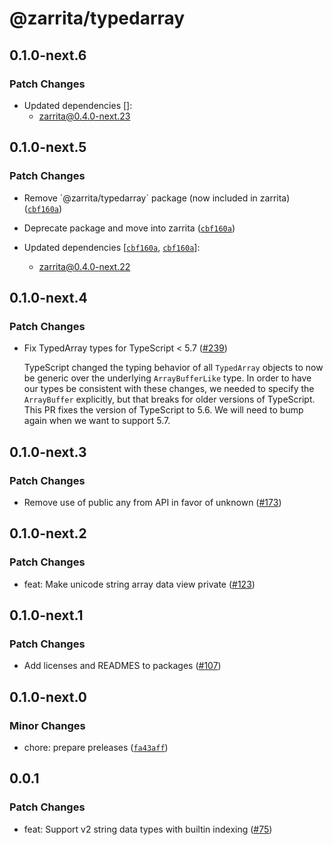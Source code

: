 # @zarrita/typedarray

## 0.1.0-next.6

### Patch Changes

- Updated dependencies []:
  - zarrita@0.4.0-next.23

## 0.1.0-next.5

### Patch Changes

- Remove \`@zarrita/typedarray\` package (now included in zarrita) ([`cbf160a`](https://github.com/manzt/zarrita.js/commit/cbf160a0e9a526d044dbb1909cd5ad190240ba59))

- Deprecate package and move into zarrita ([`cbf160a`](https://github.com/manzt/zarrita.js/commit/cbf160a0e9a526d044dbb1909cd5ad190240ba59))

- Updated dependencies [[`cbf160a`](https://github.com/manzt/zarrita.js/commit/cbf160a0e9a526d044dbb1909cd5ad190240ba59), [`cbf160a`](https://github.com/manzt/zarrita.js/commit/cbf160a0e9a526d044dbb1909cd5ad190240ba59)]:
  - zarrita@0.4.0-next.22

## 0.1.0-next.4

### Patch Changes

- Fix TypedArray types for TypeScript < 5.7 ([#239](https://github.com/manzt/zarrita.js/pull/239))

  TypeScript changed the typing behavior of all `TypedArray` objects to now be generic over the underlying `ArrayBufferLike` type. In order to have our types be consistent with these changes, we needed to specify the `ArrayBuffer` explicitly, but that breaks for older versions of TypeScript. This PR fixes the version of TypeScript to 5.6. We will need to bump again when we want to support 5.7.

## 0.1.0-next.3

### Patch Changes

- Remove use of public any from API in favor of unknown ([#173](https://github.com/manzt/zarrita.js/pull/173))

## 0.1.0-next.2

### Patch Changes

- feat: Make unicode string array data view private ([#123](https://github.com/manzt/zarrita.js/pull/123))

## 0.1.0-next.1

### Patch Changes

- Add licenses and READMES to packages ([#107](https://github.com/manzt/zarrita.js/pull/107))

## 0.1.0-next.0

### Minor Changes

- chore: prepare preleases ([`fa43aff`](https://github.com/manzt/zarrita.js/commit/fa43aff50e65ef4b05b9d67d56de2d1b9c5104a5))

## 0.0.1

### Patch Changes

- feat: Support v2 string data types with builtin indexing ([#75](https://github.com/manzt/zarrita.js/pull/75))
